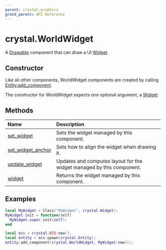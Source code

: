 ```yaml
---
parent: crystal.graphics
grand_parent: API Reference
---
```


# crystal.WorldWidget

A [Drawable](drawable) component that can draw a UI [Widget](/crystal/api/ui/widget).

## Constructor

Like all other components, WorldWidget components are created by calling [Entity:add_component](/crystal/api/ecs/entity_add_component).

The constructor for WorldWidget expects one optional argument, a [Widget](/crystal/api/ui/widget).

## Methods

| Name                                                | Description                                                           |
| :-------------------------------------------------- | :-------------------------------------------------------------------- |
| [set_widget](world_widget_set_widget)               | Sets the widget managed by this component.                            |
| [set_widget_anchor](world_widget_set_widget_anchor) | Sets how to align the widget when drawing it.                         |
| [update_widget](world_widget_update_widget)         | Updates and computes layout for the widget managed by this component. |
| [widget](world_widget_widget)                       | Returns the widget managed by this component.                         |

## Examples

```lua
local MyWidget = Class("MyWidget", crystal.Widget);
MyWidget.init = function(self)
  MyWidget.super.init(self);
end

local ecs = crystal.ECS:new();
local entity = ecs:spawn(crystal.Entity);
entity:add_component(crystal.WorldWidget, MyWidget:new());
```
